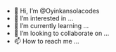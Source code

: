 - 👋 Hi, I’m @Oyinkansolacodes
- 👀 I’m interested in ...
- 🌱 I’m currently learning ...
- 💞️ I’m looking to collaborate on ...
- 📫 How to reach me ...

<!---
Oyinkansolacodes/Oyinkansolacodes is a ✨ special ✨ repository because its `README.md` (this file) appears on your GitHub profile.
You can click the Preview link to take a look at your changes.
--->
